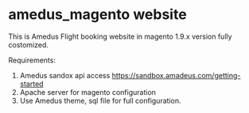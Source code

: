# amedus_magento website
This is Amedus Flight booking website in magento 1.9.x version fully costomized.

Requirements:
1. Amedus sandox api access
https://sandbox.amadeus.com/getting-started
2. Apache server for magento configuration
3. Use Amedus theme, sql file for full configuration.

